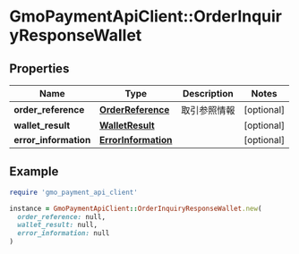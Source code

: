 # GmoPaymentApiClient::OrderInquiryResponseWallet

## Properties

| Name | Type | Description | Notes |
| ---- | ---- | ----------- | ----- |
| **order_reference** | [**OrderReference**](OrderReference.md) | 取引参照情報  | [optional] |
| **wallet_result** | [**WalletResult**](WalletResult.md) |  | [optional] |
| **error_information** | [**ErrorInformation**](ErrorInformation.md) |  | [optional] |

## Example

```ruby
require 'gmo_payment_api_client'

instance = GmoPaymentApiClient::OrderInquiryResponseWallet.new(
  order_reference: null,
  wallet_result: null,
  error_information: null
)
```

